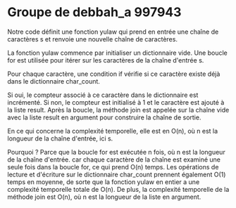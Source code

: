 # Groupe de debbah_a 997943

Notre code définit une fonction yulaw qui prend en entrée une chaîne de caractères s et renvoie une nouvelle chaîne de caractères.

La fonction yulaw commence par initialiser un dictionnaire vide.
Une boucle for est utilisée pour itérer sur les caractères de la chaîne d'entrée s.

Pour chaque caractère, une condition if vérifie si ce caractère existe déjà dans le dictionnaire char_count.

Si oui, le compteur associé à ce caractère dans le dictionnaire est incrémenté.
Si non, le compteur est initialisé à 1 et le caractère est ajouté à la liste result.
Après la boucle, la méthode join est appelée sur la chaîne vide avec la liste result en argument 
pour construire la chaîne de sortie.

En ce qui concerne la complexité temporelle, elle est en O(n), où n est la longueur de la chaîne d'entrée, ici  s. 

Pourquoi ?
Parce que la boucle for est exécutée n fois, où n est la longueur de la chaîne d'entrée.
car chaque caractère de la chaîne est examiné une seule fois dans la boucle for, ce qui prend O(n) temps.
Les opérations de lecture et d'écriture sur le dictionnaire char_count prennent également O(1) temps en moyenne, 
de sorte que la fonction yulaw en entier a une complexité temporelle totale de O(n).
De plus, la complexité temporelle de la méthode join est O(n), où n est la longueur de la liste en argument.
